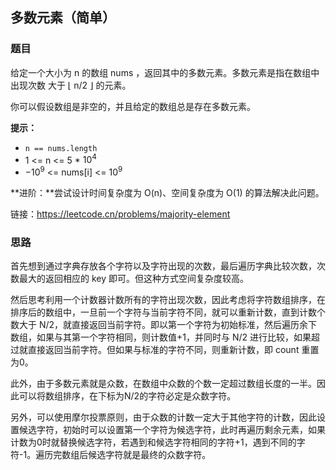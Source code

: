 ## 多数元素（简单）

### 题目

给定一个大小为 n 的数组 nums ，返回其中的多数元素。多数元素是指在数组中出现次数 大于 ⌊ n/2 ⌋ 的元素。

你可以假设数组是非空的，并且给定的数组总是存在多数元素。

**提示：**

- `n == nums.length`
- 1 <= n <= 5 * $10^4$
- $-10^9$ <= nums[i] <= $10^9$

**进阶：**尝试设计时间复杂度为 O(n)、空间复杂度为 O(1) 的算法解决此问题。

链接：https://leetcode.cn/problems/majority-element

### 思路

首先想到通过字典存放各个字符以及字符出现的次数，最后遍历字典比较次数，次数最大的返回相应的 key 即可。但这种方式空间复杂度较高。

然后思考利用一个计数器计数所有的字符出现次数，因此考虑将字符数组排序，在排序后的数组中，一旦前一个字符与当前字符不同，就可以重新计数，直到计数个数大于 N/2，就直接返回当前字符。即以第一个字符为初始标准，然后遍历余下数组，如果与其第一个字符相同，则计数值+1，并同时与 N/2 进行比较，如果超过就直接返回当前字符。但如果与标准的字符不同，则重新计数，即 count 重置为0。

此外，由于多数元素就是众数，在数组中众数的个数一定超过数组长度的一半。因此可以将数组排序，在下标为N/2的字符必定是众数字符。

另外，可以使用摩尔投票原则，由于众数的计数一定大于其他字符的计数，因此设置候选字符，初始时可以设置第一个字符为候选字符，此时再遍历剩余元素，如果计数为0时就替换候选字符，若遇到和候选字符相同的字符+1，遇到不同的字符-1。遍历完数组后候选字符就是最终的众数字符。

